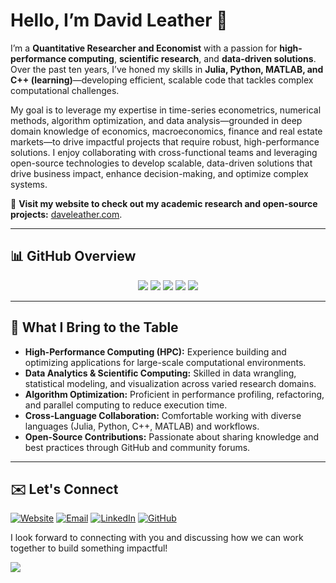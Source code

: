 # Hello, I’m David Leather 👋

I’m a **Quantitative Researcher and Economist** with a passion for **high-performance computing**, **scientific research**, and **data-driven solutions**. Over the past ten years, I’ve honed my skills in **Julia, Python, MATLAB, and C++ (learning)**—developing efficient, scalable code that tackles complex computational challenges.

My goal is to leverage my expertise in time-series econometrics, numerical methods, algorithm optimization, and data analysis—grounded in deep domain knowledge of economics, macroeconomics, finance and real estate markets—to drive impactful projects that require robust, high-performance solutions. I enjoy collaborating with cross-functional teams and leveraging open-source technologies to develop scalable, data-driven solutions that drive business impact, enhance decision-making, and optimize complex systems.

🔗 **Visit my website to check out my academic research and open-source projects:** [daveleather.com](https://www.daveleather.com).

---

## 📊 GitHub Overview
<div align="center">
  
[![](http://github-profile-summary-cards.vercel.app/api/cards/profile-details?username=dleather&theme=dracula)](https://github.com/vn7n24fzkq/github-profile-summary-cards)
[![](https://github-profile-summary-cards.vercel.app/api/cards/repos-per-language?username=dleather&theme=dracula)](https://github.com/vn7n24fzkq/github-profile-summary-cards) [![](https://github-profile-summary-cards.vercel.app/api/cards/most-commit-language?username=dleather&theme=dracula)](https://github.com/vn7n24fzkq/github-profile-summary-cards)
[![](https://github-profile-summary-cards.vercel.app/api/cards/stats?username=dleather&theme=dracula)](https://github.com/vn7n24fzkq/github-profile-summary-cards) [![](http://github-profile-summary-cards.vercel.app/api/cards/productive-time?username=dleather&theme=dracula&utcOffset=-8)](https://github.com/vn7n24fzkq/github-profile-summary-cards)

</div>

---

## 🔎 What I Bring to the Table
- **High-Performance Computing (HPC):** Experience building and optimizing applications for large-scale computational environments.
- **Data Analytics & Scientific Computing:** Skilled in data wrangling, statistical modeling, and visualization across varied research domains.
- **Algorithm Optimization:** Proficient in performance profiling, refactoring, and parallel computing to reduce execution time.
- **Cross-Language Collaboration:** Comfortable working with diverse languages (Julia, Python, C++, MATLAB) and workflows.
- **Open-Source Contributions:** Passionate about sharing knowledge and best practices through GitHub and community forums.

---

## ✉️ Let's Connect

[![Website](https://img.shields.io/badge/Website-000000?style=flat&logo=Google-Chrome&logoColor=white)](https://www.daveleather.com)
[![Email](https://img.shields.io/badge/Email-D14836?style=flat&logo=gmail&logoColor=white)](mailto:david.a.leather@gmail.com)
[![LinkedIn](https://img.shields.io/badge/LinkedIn-0077B5?style=flat&logo=linkedin&logoColor=white)](https://linkedin.com/in/davleather)
[![GitHub](https://img.shields.io/badge/GitHub-100000?style=flat&logo=github&logoColor=white)](https://github.com/dleather)

I look forward to connecting with you and discussing how we can work together to build something impactful!

![](https://komarev.com/ghpvc/?username=dleather)
